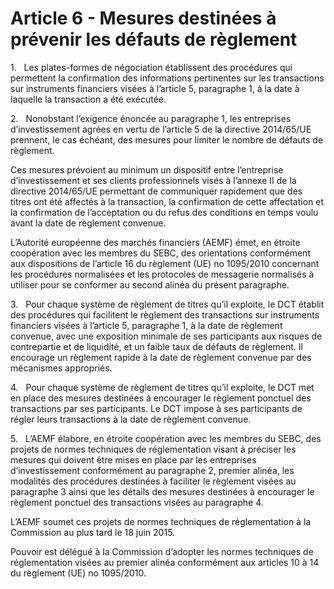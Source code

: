 # Article 6 - Mesures destinées à prévenir les défauts de règlement


1.   Les plates-formes de négociation établissent des procédures qui permettent la confirmation des informations pertinentes sur les transactions sur instruments financiers visées à l’article 5, paragraphe 1, à la date à laquelle la transaction a été exécutée.

2.   Nonobstant l’exigence énoncée au paragraphe 1, les entreprises d’investissement agrées en vertu de l’article 5 de la directive 2014/65/UE prennent, le cas échéant, des mesures pour limiter le nombre de défauts de règlement.

Ces mesures prévoient au minimum un dispositif entre l’entreprise d’investissement et ses clients professionnels visés à l’annexe II de la directive 2014/65/UE permettant de communiquer rapidement que des titres ont été affectés à la transaction, la confirmation de cette affectation et la confirmation de l’acceptation ou du refus des conditions en temps voulu avant la date de règlement convenue.

L’Autorité européenne des marchés financiers (AEMF) émet, en étroite coopération avec les membres du SEBC, des orientations conformément aux dispositions de l’article 16 du règlement (UE) no 1095/2010 concernant les procédures normalisées et les protocoles de messagerie normalisés à utiliser pour se conformer au second alinéa du présent paragraphe.

3.   Pour chaque système de règlement de titres qu’il exploite, le DCT établit des procédures qui facilitent le règlement des transactions sur instruments financiers visées à l’article 5, paragraphe 1, à la date de règlement convenue, avec une exposition minimale de ses participants aux risques de contrepartie et de liquidité, et un faible taux de défauts de règlement. Il encourage un règlement rapide à la date de règlement convenue par des mécanismes appropriés.

4.   Pour chaque système de règlement de titres qu’il exploite, le DCT met en place des mesures destinées à encourager le règlement ponctuel des transactions par ses participants. Le DCT impose à ses participants de régler leurs transactions à la date de règlement convenue.

5.   L’AEMF élabore, en étroite coopération avec les membres du SEBC, des projets de normes techniques de réglementation visant à préciser les mesures qui doivent être mises en place par les entreprises d’investissement conformément au paragraphe 2, premier alinéa, les modalités des procédures destinées à faciliter le règlement visées au paragraphe 3 ainsi que les détails des mesures destinées à encourager le règlement ponctuel des transactions visées au paragraphe 4.

L’AEMF soumet ces projets de normes techniques de réglementation à la Commission au plus tard le 18 juin 2015.

Pouvoir est délégué à la Commission d’adopter les normes techniques de réglementation visées au premier alinéa conformément aux articles 10 à 14 du règlement (UE) no 1095/2010.
